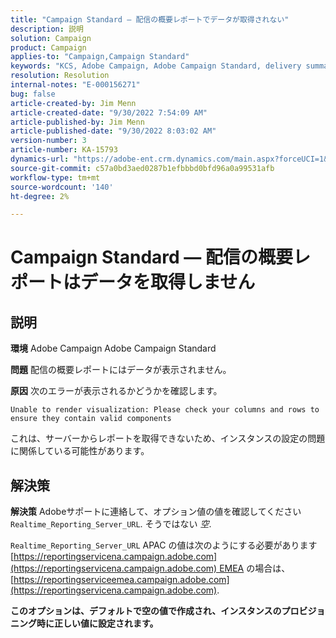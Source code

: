 ```yaml
---
title: "Campaign Standard — 配信の概要レポートでデータが取得されない"
description: 説明
solution: Campaign
product: Campaign
applies-to: "Campaign,Campaign Standard"
keywords: "KCS, Adobe Campaign, Adobe Campaign Standard, delivery summary report, doesn't fetch data, troubleshooting, Realtime_Reporting_Server_URL"
resolution: Resolution
internal-notes: "E-000156271"
bug: false
article-created-by: Jim Menn
article-created-date: "9/30/2022 7:54:09 AM"
article-published-by: Jim Menn
article-published-date: "9/30/2022 8:03:02 AM"
version-number: 3
article-number: KA-15793
dynamics-url: "https://adobe-ent.crm.dynamics.com/main.aspx?forceUCI=1&pagetype=entityrecord&etn=knowledgearticle&id=1d32c70e-9540-ed11-9db1-0022480866ad"
source-git-commit: c57a0bd3aed0287b1efbbbd0bfd96a0a99531afb
workflow-type: tm+mt
source-wordcount: '140'
ht-degree: 2%

---
```


# Campaign Standard — 配信の概要レポートはデータを取得しません

## 説明


<b>環境</b>
Adobe Campaign Adobe Campaign Standard

<b>問題</b>
配信の概要レポートにはデータが表示されません。

<b>原因</b>
次のエラーが表示されるかどうかを確認します。


```
Unable to render visualization: Please check your columns and rows to ensure they contain valid components
```


これは、サーバーからレポートを取得できないため、インスタンスの設定の問題に関係している可能性があります。


## 解決策


<b>解決策</b>
Adobeサポートに連絡して、オプション値の値を確認してください `Realtime_Reporting_Server_URL`. そうではない *空*.

`Realtime_Reporting_Server_URL` APAC の値は次のようにする必要があります [https://reportingservicena.campaign.adobe.com](https://reportingservicena.campaign.adobe.com) EMEA の場合は、 [https://reportingserviceemea.campaign.adobe.com](https://reportingservicena.campaign.adobe.com).

<b>このオプションは、デフォルトで空の値で作成され、インスタンスのプロビジョニング時に正しい値に設定されます。</b>
